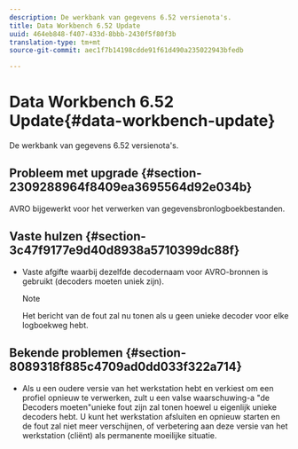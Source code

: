 ```yaml
---
description: De werkbank van gegevens 6.52 versienota's.
title: Data Workbench 6.52 Update
uuid: 464eb848-f407-433d-8bbb-2430f5f80f3b
translation-type: tm+mt
source-git-commit: aec1f7b14198cdde91f61d490a235022943bfedb

---
```



# Data Workbench 6.52 Update{#data-workbench-update}

De werkbank van gegevens 6.52 versienota&#39;s.

## Probleem met upgrade {#section-2309288964f8409ea3695564d92e034b}

AVRO bijgewerkt voor het verwerken van gegevensbronlogboekbestanden.

## Vaste hulzen {#section-3c47f9177e9d40d8938a5710399dc88f}

* Vaste afgifte waarbij dezelfde decodernaam voor AVRO-bronnen is gebruikt (decoders moeten uniek zijn).

   >[!NOTE]
   >
   >Het bericht van de fout zal nu tonen als u geen unieke decoder voor elke logboekweg hebt.

## Bekende problemen {#section-8089318f885c4709ad0dd033f322a714}

* Als u een oudere versie van het werkstation hebt en verkiest om een profiel opnieuw te verwerken, zult u een valse waarschuwing-a &quot;de Decoders moeten&quot;unieke fout zijn zal tonen hoewel u eigenlijk unieke decoders hebt. U kunt het werkstation afsluiten en opnieuw starten en de fout zal niet meer verschijnen, of verbetering aan deze versie van het werkstation (cliënt) als permanente moeilijke situatie.
